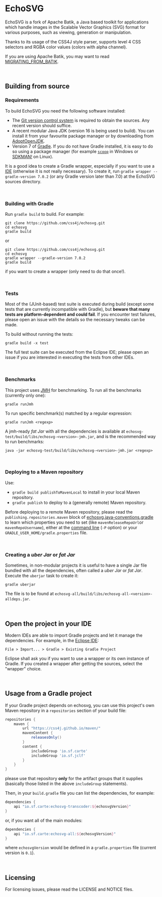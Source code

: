 # EchoSVG

 EchoSVG is a fork of Apache Batik, a Java based toolkit for applications which
handle images in the Scalable Vector Graphics (SVG) format for various purposes,
such as viewing, generation or manipulation.

 Thanks to its usage of the CSS4J style parser, supports level 4 CSS selectors
and RGBA color values (colors with alpha channel).

If you are using Apache Batik, you may want to read [MIGRATING_FROM_BATIK](https://github.com/css4j/echosvg/blob/master/MIGRATING_FROM_BATIK.md).

<br/>

## Building from source

### Requirements

To build EchoSVG you need the following software installed:

- The [Git version control system](https://git-scm.com/downloads) is required to
obtain the sources. Any recent version should suffice.
- A recent modular Java JDK (version 16 is being used to build). You can install it
from your favourite package manager or by downloading from
[AdoptOpenJDK](https://adoptopenjdk.net/).
- Version 7 of [Gradle](https://gradle.org/). If you do not have Gradle
installed, it is easy to do so using a package manager (for example
[`scoop`](https://scoop.sh/) in Windows or [SDKMAN!](https://sdkman.io/) on Linux).

It is a good idea to create a Gradle wrapper, especially if you want to use a
[IDE](https://en.wikipedia.org/wiki/Integrated_development_environment)
(otherwise it is not really necessary). To create it, run
`gradle wrapper --gradle-version 7.0.2` (or any Gradle version later than 7.0)
at the EchoSVG sources directory.

<br/>

### Building with Gradle

Run `gradle build` to build. For example:

```shell
git clone https://github.com/css4j/echosvg.git
cd echosvg
gradle build
```
or
```shell
git clone https://github.com/css4j/echosvg.git
cd echosvg
gradle wrapper --gradle-version 7.0.2
gradle build
```
if you want to create a wrapper (only need to do that once!).

<br/>

### Tests

Most of the (JUnit-based) test suite is executed during build (except some tests
that are currently incompatible with Gradle), but **beware that many tests are
platform-dependent and could fail**. If you encounter test failures, please open
an issue with the details so the necessary tweaks can be made.

To build without running the tests:
```shell
gradle build -x test
```
The full test suite can be executed from the Eclipse IDE; please open an issue
if you are interested in executing the tests from other IDEs.

<br/>

### Benchmarks

This project uses [JMH](https://github.com/openjdk/jmh) for benchmarking. To run
all the benchmarks (currently only one):
```shell
gradle runJmh
```
To run specific benchmark(s) matched by a regular expression:
```shell
gradle runJmh <regexp>
```
A jmh-ready _fat Jar_ with all the dependencies is available at
`echosvg-test/build/libs/echosvg-<version>-jmh.jar`, and is the recommended way to run
benchmarks:
```shell
java -jar echosvg-test/build/libs/echosvg-<version>-jmh.jar <regexp>
```

<br/>

### Deploying to a Maven repository

Use:
- `gradle build publishToMavenLocal` to install in your local Maven repository.
- `gradle publish` to deploy to a (generally remote) Maven repository.

Before deploying to a remote Maven repository, please read the
`publishing.repositories.maven` block of
[echosvg.java-conventions.gradle](https://github.com/css4j/echosvg/blob/master/buildSrc/src/main/groovy/echosvg.java-conventions.gradle)
to learn which properties you need to set (like `mavenReleaseRepoUrl`or
`mavenRepoUsername`), either at the [command line](https://docs.gradle.org/current/userguide/build_environment.html#sec:project_properties)
(`-P` option) or your `GRADLE_USER_HOME/gradle.properties` file.

<br/>

### Creating a _uber Jar_ or _fat Jar_

Sometimes, in non-modular projects it is useful to have a single Jar file
bundled with all the dependencies, often called a _uber Jar_ or _fat Jar_.
Execute the `uberjar` task to create it:
```shell
gradle uberjar
```
The file is to be found at
`echosvg-all/build/libs/echosvg-all-<version>-alldeps.jar`.

<br/>

## Open the project in your IDE

Modern IDEs are able to import Gradle projects and let it manage the
dependencies. For example, in the [Eclipse IDE](https://www.eclipse.org/):
```
File > Import... > Gradle > Existing Gradle Project
```
Eclipse shall ask you if you want to use a wrapper or its own instance of
Gradle. If you created a wrapper after getting the sources, select the
"wrapper" choice.

<br/>

## Usage from a Gradle project

If your Gradle project depends on echosvg, you can use this project's own Maven
repository in a `repositories` section of your build file:
```groovy
repositories {
    maven {
        url "https://css4j.github.io/maven/"
        mavenContent {
            releasesOnly()
        }
        content {
            includeGroup 'io.sf.carte'
            includeGroup 'io.sf.jclf'
        }
    }
}
```
please use that repository **only** for the artifact groups that it supplies
(basically those listed in the above `includeGroup` statements).

Then, in your `build.gradle` file you can list the dependencies, for example:
```groovy
dependencies {
    api "io.sf.carte:echosvg-transcoder:${echosvgVersion}"
}
```
or, if you want all of the main modules:
```groovy
dependencies {
    api "io.sf.carte:echosvg-all:${echosvgVersion}"
}
```
where `echosvgVersion` would be defined in a `gradle.properties` file (current
version is `0.1`).

<br/>

##  Licensing

 For licensing issues, please read the LICENSE and NOTICE files.
